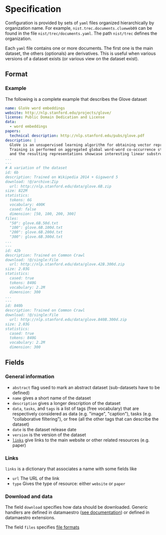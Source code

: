 # Specification

Configuration is provided by sets of `yaml` files organized hierarchically by organization name. For example,
`nist.trec.documents.clueweb09` can be found in the file `nist/trec/documents.yaml`. The path `nist/trec` defines the organization.

Each `yaml` file contains one or more documents. The first one is the main dataset, the others (optionals) are derivatives. This is useful when various versions of a dataset exists (or various view on the dataset exist).

## Format

### Example

The following is a complete example that describes the Glove dataset

```yaml
name: GloVe word embeddings
website: http://nlp.stanford.edu/projects/glove/
license: Public Domain Dedication and License
data:
  - word embeddings
papers:
  technical description: http://nlp.stanford.edu/pubs/glove.pdf
description: |
  GloVe is an unsupervised learning algorithm for obtaining vector representations for words.
  Training is performed on aggregated global word-word co-occurrence statistics from a corpus,
  and the resulting representations showcase interesting linear substructures of the word vector space.
...
---
# A variation of the dataset
id: 6b
description: Trained on Wikipedia 2014 + Gigaword 5
download: !@/archive:Zip
  url: http://nlp.stanford.edu/data/glove.6B.zip
size: 822M
statistics:
  tokens: 6G
  vocabulary: 400K
  cased: false
  dimension: [50, 100, 200, 300]
files:
  "50": glove.6B.50d.txt
  "100": glove.6B.100d.txt
  "200": glove.6B.200d.txt
  "300": glove.6B.300d.txt
...
---
id: 42b
description: Trained on Common Crawl
download: !@/single:File
  url: http://nlp.stanford.edu/data/glove.42B.300d.zip
size: 2.03G
statistics:
  cased: true
  tokens: 840G
  vocabulary: 2.2M
  dimension: 300
...
---
id: 840b
description: Trained on Common Crawl
download: !@/single:File
  url: http://nlp.stanford.edu/data/glove.840B.300d.zip
size: 2.03G
statistics:
  cased: true
  tokens: 840G
  vocabulary: 2.2M
  dimension: 300

```

## Fields

### General information

- `abstract` flag used to mark an abstract dataset (sub-datasets have to be defined)
- `name` gives a short name of the dataset
- `description` gives a longer description of the dataset
- `data`, `tasks`, and `tags` is a list of tags (free vocabulary) that are respectively considered as data (e.g. "image", "caption"), tasks (e.g. "collaborative filtering"), or free (all the other tags that can describe the dataset)
- `date` is the dataset release date 
- `version` is the version of the dataset
- [`links`](#links) give links to the main website or other related resources (e.g. paper)


### Links

`links` is a dictionary that associates a name with some fields like

- `url` The URL of the link
- `type` Gives the type of resource: either `website` or `paper`

### Download and data

The field `download` specifies how data should be downloaded. Generic handlers are defined
in datamaestro ([see documentation](download.html)) or defined in datamaestro extensions.

The field `files` specifies [file formats](files.html)

